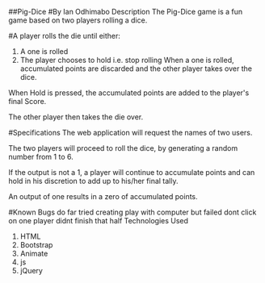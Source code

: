 ##Pig-Dice
#By Ian Odhimabo
Description
The Pig-Dice game is a fun game based on two players rolling a dice.

#A player rolls the die until either:

1. A one is rolled
2. The player chooses to hold i.e. stop rolling
When a one is rolled, accumulated points are discarded and the other player takes over the dice.

When Hold is pressed, the accumulated points are added to the player's final Score.

The other player then takes the die over.

#Specifications
The web application will request the names of two users.

The two players will proceed to roll the dice, by generating a random number from 1 to 6.

If the output is not a 1, a player will continue to accumulate points and can hold in his discretion to add up to his/her final tally.

An output of one results in a zero of accumulated points.

#Known Bugs
do far tried creating play with computer but failed dont click on one player didnt finish that half
Technologies Used
1. HTML
2. Bootstrap
3. Animate
4. js
5. jQuery
